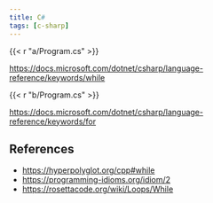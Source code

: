 ```yaml
---
title: C#
tags: [c-sharp]
---
```


{{< r "a/Program.cs" >}}

<https://docs.microsoft.com/dotnet/csharp/language-reference/keywords/while>

{{< r "b/Program.cs" >}}

<https://docs.microsoft.com/dotnet/csharp/language-reference/keywords/for>

## References

- <https://hyperpolyglot.org/cpp#while>
- <https://programming-idioms.org/idiom/2>
- <https://rosettacode.org/wiki/Loops/While>
